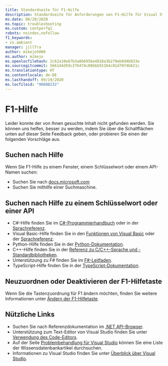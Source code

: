```yaml
---
title: Standardseite für F1-Hilfe
description: Standardseite für Anforderungen von F1-Hilfe für Visual Studio
ms.date: 08/20/2020
ms.topic: troubleshooting
ms.custom: contperfq1
robots: noindex,nofollow
f1_keywords:
- vs.ambient
manager: jillfra
author: mikejo5000
ms.author: mikejo
ms.openlocfilehash: 2c62a10e87b3a866956e4818a3b279eb0d4b833e
ms.sourcegitcommit: 566144d59c376474c09bbb55164c01d70f4b621c
ms.translationtype: HT
ms.contentlocale: de-DE
ms.lasthandoff: 09/19/2020
ms.locfileid: "90808232"
---
```

# <a name="f1-help"></a>F1-Hilfe

Leider konnte der von Ihnen gesuchte Inhalt nicht gefunden werden. Sie können uns helfen, besser zu werden, indem Sie über die Schaltflächen unten auf dieser Seite Feedback geben, oder probieren Sie einen der folgenden Vorschläge aus.

## <a name="search-for-help"></a>Suchen nach Hilfe

Wenn Sie F1-Hilfe zu einem Fenster, einem Schlüsselwort oder einem API-Namen suchen:

- Suchen Sie nach [docs.microsoft.com](/)
- Suchen Sie mithilfe einer Suchmaschine.

## <a name="find-help-on-a-keyword-or-api"></a>Suchen nach Hilfe zu einem Schlüsselwort oder einer API

- C#-Hilfe finden Sie im [C#-Programmierhandbuch](/dotnet/csharp/programming-guide/) oder in der [Sprachreferenz](/dotnet/csharp/language-reference/).
- Visual Basic-Hilfe finden Sie in den [Funktionen von Visual Basic](/dotnet/visual-basic/programming-guide/language-features/) oder der [Sprachreferenz](/dotnet/visual-basic/language-reference/).
- Python-Hilfe finden Sie in der [Python-Dokumentation](https://docs.python.org/).
- C++-Hilfe finden Sie in der [Referenz zu C/C++-Sprache und -Standardbibliotheken](/cpp/cpp/c-cpp-language-and-standard-libraries).
- Unterstützung zu F# finden Sie im [F#-Leitfaden](/dotnet/fsharp/).
- TypeScript-Hilfe finden Sie in der [TypeScript-Dokumentation](https://www.typescriptlang.org/docs).

## <a name="re-map-or-disable-the-f1-help-key"></a>Neuzuordnen oder Deaktivieren der F1-Hilfetaste

Wenn Sie die Tastenzuordnung für F1 ändern möchten, finden Sie weitere Informationen unter [Ändern der F1-Hilfetaste](../not-in-toc/change-f1-help-key.md).

## <a name="useful-links"></a>Nützliche Links

- Suchen Sie nach Referenzdokumentation im [.NET API-Browser](/dotnet/api/).
- Unterstützung zum Text-Editor von Visual Studio finden Sie unter [Verwendung des Code-Editors](../../ide/writing-code-in-the-code-and-text-editor.md).
- Auf der Seite [Problembehandlung für Visual Studio](/troubleshoot/visualstudio/welcome-visual-studio/) können Sie eine Liste der Wissensdatenbankartikel durchsuchen.
- Informationen zu Visual Studio finden Sie unter [Überblick über Visual Studio](../../get-started/visual-studio-ide.md).